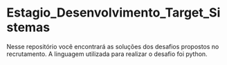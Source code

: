 # Estagio_Desenvolvimento_Target_Sistemas
Nesse repositório você encontrará as soluções dos desafios propostos no recrutamento. A linguagem utilizada para realizar o desafio foi python.

